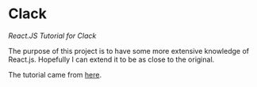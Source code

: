 # Clack
*React.JS Tutorial for Clack*


The purpose of this project is to have some more extensive knowledge of React.js. Hopefully I can extend it to be as close to the original.

The tutorial came from [here](https://www.codeupstart.com/project/build-slack-with-react/).